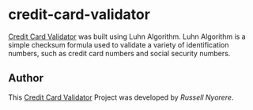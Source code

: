 # credit-card-validator

[Credit Card Validator](https://neorusse.github.io/credit-card-validator/) was built using Luhn Algorithm. Luhn Algorithm is a simple checksum formula used to validate a variety of identification numbers, such as credit card numbers and social security numbers.

## Author

This [Credit Card Validator](https://neorusse.github.io/credit-card-validator/) Project was developed by *Russell Nyorere*.
